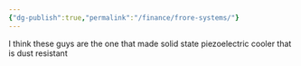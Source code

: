 ```yaml
---
{"dg-publish":true,"permalink":"/finance/frore-systems/"}
---
```


I think these guys are the one that made solid state piezoelectric cooler that is dust resistant